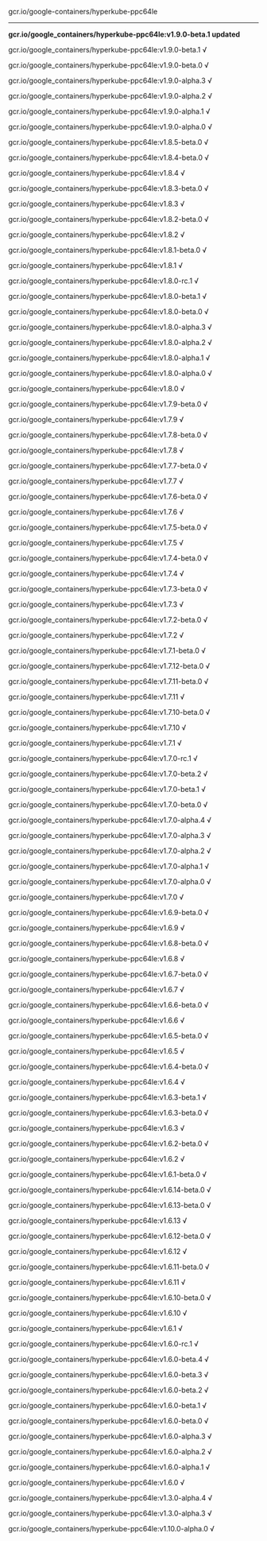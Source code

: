gcr.io/google-containers/hyperkube-ppc64le 

----
**gcr.io/google_containers/hyperkube-ppc64le:v1.9.0-beta.1 updated**

gcr.io/google_containers/hyperkube-ppc64le:v1.9.0-beta.1 √

gcr.io/google_containers/hyperkube-ppc64le:v1.9.0-beta.0 √

gcr.io/google_containers/hyperkube-ppc64le:v1.9.0-alpha.3 √

gcr.io/google_containers/hyperkube-ppc64le:v1.9.0-alpha.2 √

gcr.io/google_containers/hyperkube-ppc64le:v1.9.0-alpha.1 √

gcr.io/google_containers/hyperkube-ppc64le:v1.9.0-alpha.0 √

gcr.io/google_containers/hyperkube-ppc64le:v1.8.5-beta.0 √

gcr.io/google_containers/hyperkube-ppc64le:v1.8.4-beta.0 √

gcr.io/google_containers/hyperkube-ppc64le:v1.8.4 √

gcr.io/google_containers/hyperkube-ppc64le:v1.8.3-beta.0 √

gcr.io/google_containers/hyperkube-ppc64le:v1.8.3 √

gcr.io/google_containers/hyperkube-ppc64le:v1.8.2-beta.0 √

gcr.io/google_containers/hyperkube-ppc64le:v1.8.2 √

gcr.io/google_containers/hyperkube-ppc64le:v1.8.1-beta.0 √

gcr.io/google_containers/hyperkube-ppc64le:v1.8.1 √

gcr.io/google_containers/hyperkube-ppc64le:v1.8.0-rc.1 √

gcr.io/google_containers/hyperkube-ppc64le:v1.8.0-beta.1 √

gcr.io/google_containers/hyperkube-ppc64le:v1.8.0-beta.0 √

gcr.io/google_containers/hyperkube-ppc64le:v1.8.0-alpha.3 √

gcr.io/google_containers/hyperkube-ppc64le:v1.8.0-alpha.2 √

gcr.io/google_containers/hyperkube-ppc64le:v1.8.0-alpha.1 √

gcr.io/google_containers/hyperkube-ppc64le:v1.8.0-alpha.0 √

gcr.io/google_containers/hyperkube-ppc64le:v1.8.0 √

gcr.io/google_containers/hyperkube-ppc64le:v1.7.9-beta.0 √

gcr.io/google_containers/hyperkube-ppc64le:v1.7.9 √

gcr.io/google_containers/hyperkube-ppc64le:v1.7.8-beta.0 √

gcr.io/google_containers/hyperkube-ppc64le:v1.7.8 √

gcr.io/google_containers/hyperkube-ppc64le:v1.7.7-beta.0 √

gcr.io/google_containers/hyperkube-ppc64le:v1.7.7 √

gcr.io/google_containers/hyperkube-ppc64le:v1.7.6-beta.0 √

gcr.io/google_containers/hyperkube-ppc64le:v1.7.6 √

gcr.io/google_containers/hyperkube-ppc64le:v1.7.5-beta.0 √

gcr.io/google_containers/hyperkube-ppc64le:v1.7.5 √

gcr.io/google_containers/hyperkube-ppc64le:v1.7.4-beta.0 √

gcr.io/google_containers/hyperkube-ppc64le:v1.7.4 √

gcr.io/google_containers/hyperkube-ppc64le:v1.7.3-beta.0 √

gcr.io/google_containers/hyperkube-ppc64le:v1.7.3 √

gcr.io/google_containers/hyperkube-ppc64le:v1.7.2-beta.0 √

gcr.io/google_containers/hyperkube-ppc64le:v1.7.2 √

gcr.io/google_containers/hyperkube-ppc64le:v1.7.1-beta.0 √

gcr.io/google_containers/hyperkube-ppc64le:v1.7.12-beta.0 √

gcr.io/google_containers/hyperkube-ppc64le:v1.7.11-beta.0 √

gcr.io/google_containers/hyperkube-ppc64le:v1.7.11 √

gcr.io/google_containers/hyperkube-ppc64le:v1.7.10-beta.0 √

gcr.io/google_containers/hyperkube-ppc64le:v1.7.10 √

gcr.io/google_containers/hyperkube-ppc64le:v1.7.1 √

gcr.io/google_containers/hyperkube-ppc64le:v1.7.0-rc.1 √

gcr.io/google_containers/hyperkube-ppc64le:v1.7.0-beta.2 √

gcr.io/google_containers/hyperkube-ppc64le:v1.7.0-beta.1 √

gcr.io/google_containers/hyperkube-ppc64le:v1.7.0-beta.0 √

gcr.io/google_containers/hyperkube-ppc64le:v1.7.0-alpha.4 √

gcr.io/google_containers/hyperkube-ppc64le:v1.7.0-alpha.3 √

gcr.io/google_containers/hyperkube-ppc64le:v1.7.0-alpha.2 √

gcr.io/google_containers/hyperkube-ppc64le:v1.7.0-alpha.1 √

gcr.io/google_containers/hyperkube-ppc64le:v1.7.0-alpha.0 √

gcr.io/google_containers/hyperkube-ppc64le:v1.7.0 √

gcr.io/google_containers/hyperkube-ppc64le:v1.6.9-beta.0 √

gcr.io/google_containers/hyperkube-ppc64le:v1.6.9 √

gcr.io/google_containers/hyperkube-ppc64le:v1.6.8-beta.0 √

gcr.io/google_containers/hyperkube-ppc64le:v1.6.8 √

gcr.io/google_containers/hyperkube-ppc64le:v1.6.7-beta.0 √

gcr.io/google_containers/hyperkube-ppc64le:v1.6.7 √

gcr.io/google_containers/hyperkube-ppc64le:v1.6.6-beta.0 √

gcr.io/google_containers/hyperkube-ppc64le:v1.6.6 √

gcr.io/google_containers/hyperkube-ppc64le:v1.6.5-beta.0 √

gcr.io/google_containers/hyperkube-ppc64le:v1.6.5 √

gcr.io/google_containers/hyperkube-ppc64le:v1.6.4-beta.0 √

gcr.io/google_containers/hyperkube-ppc64le:v1.6.4 √

gcr.io/google_containers/hyperkube-ppc64le:v1.6.3-beta.1 √

gcr.io/google_containers/hyperkube-ppc64le:v1.6.3-beta.0 √

gcr.io/google_containers/hyperkube-ppc64le:v1.6.3 √

gcr.io/google_containers/hyperkube-ppc64le:v1.6.2-beta.0 √

gcr.io/google_containers/hyperkube-ppc64le:v1.6.2 √

gcr.io/google_containers/hyperkube-ppc64le:v1.6.1-beta.0 √

gcr.io/google_containers/hyperkube-ppc64le:v1.6.14-beta.0 √

gcr.io/google_containers/hyperkube-ppc64le:v1.6.13-beta.0 √

gcr.io/google_containers/hyperkube-ppc64le:v1.6.13 √

gcr.io/google_containers/hyperkube-ppc64le:v1.6.12-beta.0 √

gcr.io/google_containers/hyperkube-ppc64le:v1.6.12 √

gcr.io/google_containers/hyperkube-ppc64le:v1.6.11-beta.0 √

gcr.io/google_containers/hyperkube-ppc64le:v1.6.11 √

gcr.io/google_containers/hyperkube-ppc64le:v1.6.10-beta.0 √

gcr.io/google_containers/hyperkube-ppc64le:v1.6.10 √

gcr.io/google_containers/hyperkube-ppc64le:v1.6.1 √

gcr.io/google_containers/hyperkube-ppc64le:v1.6.0-rc.1 √

gcr.io/google_containers/hyperkube-ppc64le:v1.6.0-beta.4 √

gcr.io/google_containers/hyperkube-ppc64le:v1.6.0-beta.3 √

gcr.io/google_containers/hyperkube-ppc64le:v1.6.0-beta.2 √

gcr.io/google_containers/hyperkube-ppc64le:v1.6.0-beta.1 √

gcr.io/google_containers/hyperkube-ppc64le:v1.6.0-beta.0 √

gcr.io/google_containers/hyperkube-ppc64le:v1.6.0-alpha.3 √

gcr.io/google_containers/hyperkube-ppc64le:v1.6.0-alpha.2 √

gcr.io/google_containers/hyperkube-ppc64le:v1.6.0-alpha.1 √

gcr.io/google_containers/hyperkube-ppc64le:v1.6.0 √

gcr.io/google_containers/hyperkube-ppc64le:v1.3.0-alpha.4 √

gcr.io/google_containers/hyperkube-ppc64le:v1.3.0-alpha.3 √

gcr.io/google_containers/hyperkube-ppc64le:v1.10.0-alpha.0 √

